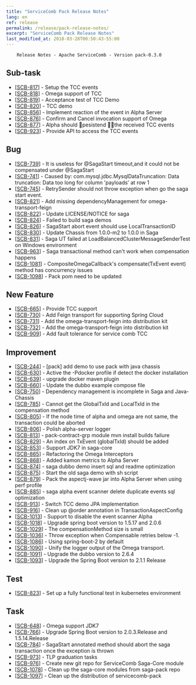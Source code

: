 ```yaml
---
title: "ServiceComb Pack Release Notes"
lang: en
ref: release
permalink: /release/pack-release-notes/
excerpt: "ServiceComb Pack Release Notes"
last_modified_at: 2018-03-28T00:50:43-55:00
---
```


        Release Notes - Apache ServiceComb - Version pack-0.3.0
    
<h2>        Sub-task
</h2>
<ul>
<li>[<a href='https://issues.apache.org/jira/browse/SCB-817'>SCB-817</a>] -         Setup the TCC events 
</li>
<li>[<a href='https://issues.apache.org/jira/browse/SCB-818'>SCB-818</a>] -         Omega support of TCC
</li>
<li>[<a href='https://issues.apache.org/jira/browse/SCB-819'>SCB-819</a>] -         Acceptance test of  TCC Demo
</li>
<li>[<a href='https://issues.apache.org/jira/browse/SCB-820'>SCB-820</a>] -         TCC demo
</li>
<li>[<a href='https://issues.apache.org/jira/browse/SCB-856'>SCB-856</a>] -         Implement reaction of the event in Alpha Server 
</li>
<li>[<a href='https://issues.apache.org/jira/browse/SCB-876'>SCB-876</a>] -         Confirm and Cancel invocation support of Omega
</li>
<li>[<a href='https://issues.apache.org/jira/browse/SCB-877'>SCB-877</a>] -         Alpha should pesistend the received TCC events
</li>
<li>[<a href='https://issues.apache.org/jira/browse/SCB-923'>SCB-923</a>] -         Provide API to access the TCC events 
</li>
</ul>
        
<h2>        Bug
</h2>
<ul>
<li>[<a href='https://issues.apache.org/jira/browse/SCB-739'>SCB-739</a>] -         It is useless for @SagaStart timeout,and it could not be compensated under @SagaStart
</li>
<li>[<a href='https://issues.apache.org/jira/browse/SCB-741'>SCB-741</a>] -         Caused by: com.mysql.jdbc.MysqlDataTruncation: Data truncation: Data too long for column &#39;payloads&#39; at row 1
</li>
<li>[<a href='https://issues.apache.org/jira/browse/SCB-745'>SCB-745</a>] -         RetrySender should not throw exception when go the saga start event.
</li>
<li>[<a href='https://issues.apache.org/jira/browse/SCB-821'>SCB-821</a>] -         Add missing dependencyManagement for omega-transport-feign
</li>
<li>[<a href='https://issues.apache.org/jira/browse/SCB-822'>SCB-822</a>] -         Update LICENSE/NOTICE for saga
</li>
<li>[<a href='https://issues.apache.org/jira/browse/SCB-824'>SCB-824</a>] -         Failed to build saga demos
</li>
<li>[<a href='https://issues.apache.org/jira/browse/SCB-826'>SCB-826</a>] -         SagaStart abort event should use LocalTransactionID
</li>
<li>[<a href='https://issues.apache.org/jira/browse/SCB-830'>SCB-830</a>] -         Update Chassis from 1.0.0-m2 to 1.0.0 in Saga
</li>
<li>[<a href='https://issues.apache.org/jira/browse/SCB-831'>SCB-831</a>] -         Saga UT failed at LoadBalancedClusterMessageSenderTest on Windows environment
</li>
<li>[<a href='https://issues.apache.org/jira/browse/SCB-963'>SCB-963</a>] -         Saga transactional method can&#39;t work when compensation happens
</li>
<li>[<a href='https://issues.apache.org/jira/browse/SCB-1081'>SCB-1081</a>] -         CompositeOmegaCallback&#39;s compensate(TxEvent event) method has concurrency issues
</li>
<li>[<a href='https://issues.apache.org/jira/browse/SCB-1098'>SCB-1098</a>] -         Pack pom need to be updated
</li>
</ul>
        
<h2>        New Feature
</h2>
<ul>
<li>[<a href='https://issues.apache.org/jira/browse/SCB-665'>SCB-665</a>] -         Provide TCC  support
</li>
<li>[<a href='https://issues.apache.org/jira/browse/SCB-730'>SCB-730</a>] -         Add Feign transport for supporting Spring Cloud
</li>
<li>[<a href='https://issues.apache.org/jira/browse/SCB-731'>SCB-731</a>] -         Add the omega-transport-feign into distribution kit
</li>
<li>[<a href='https://issues.apache.org/jira/browse/SCB-732'>SCB-732</a>] -         Add the omega-transport-feign into distribution kit
</li>
<li>[<a href='https://issues.apache.org/jira/browse/SCB-909'>SCB-909</a>] -         Add fault tolerance for service comb TCC
</li>
</ul>
        
<h2>        Improvement
</h2>
<ul>
<li>[<a href='https://issues.apache.org/jira/browse/SCB-244'>SCB-244</a>] -         [pack] add demo to use pack with java chassis
</li>
<li>[<a href='https://issues.apache.org/jira/browse/SCB-630'>SCB-630</a>] -         Active the -Pdocker profile if detect the docker installation 
</li>
<li>[<a href='https://issues.apache.org/jira/browse/SCB-639'>SCB-639</a>] -         upgrade docker maven plugin
</li>
<li>[<a href='https://issues.apache.org/jira/browse/SCB-660'>SCB-660</a>] -         Update the dubbo example compose file 
</li>
<li>[<a href='https://issues.apache.org/jira/browse/SCB-750'>SCB-750</a>] -         Dependency management is incomplete in Saga and Java-Chassis
</li>
<li>[<a href='https://issues.apache.org/jira/browse/SCB-785'>SCB-785</a>] -         Cannot get the GlobalTxId and LocalTxId in the compensation method
</li>
<li>[<a href='https://issues.apache.org/jira/browse/SCB-805'>SCB-805</a>] -         If the node time of alpha and omega are not same, the transaction could be aborted
</li>
<li>[<a href='https://issues.apache.org/jira/browse/SCB-806'>SCB-806</a>] -         Polish alpha-server logger 
</li>
<li>[<a href='https://issues.apache.org/jira/browse/SCB-813'>SCB-813</a>] -         pack-contract-grp module mvn install builds failure
</li>
<li>[<a href='https://issues.apache.org/jira/browse/SCB-829'>SCB-829</a>] -         An index on TxEvent (globalTxId) should be added
</li>
<li>[<a href='https://issues.apache.org/jira/browse/SCB-853'>SCB-853</a>] -         Support JDK7 in saga-core
</li>
<li>[<a href='https://issues.apache.org/jira/browse/SCB-865'>SCB-865</a>] -         Refactoring the Omega Interceptors
</li>
<li>[<a href='https://issues.apache.org/jira/browse/SCB-868'>SCB-868</a>] -         Added kamon metrics to Alpha Server
</li>
<li>[<a href='https://issues.apache.org/jira/browse/SCB-874'>SCB-874</a>] -         saga dubbo demo insert sql and readme optimization
</li>
<li>[<a href='https://issues.apache.org/jira/browse/SCB-875'>SCB-875</a>] -         Start the old saga demo with sh script
</li>
<li>[<a href='https://issues.apache.org/jira/browse/SCB-879'>SCB-879</a>] -         Pack the aspectj-wave jar into Alpha Server when using perf profile
</li>
<li>[<a href='https://issues.apache.org/jira/browse/SCB-885'>SCB-885</a>] -         saga alpha event scanner delete duplicate events sql optimization
</li>
<li>[<a href='https://issues.apache.org/jira/browse/SCB-913'>SCB-913</a>] -         Switch TCC demo JPA implementation 
</li>
<li>[<a href='https://issues.apache.org/jira/browse/SCB-916'>SCB-916</a>] -         Clean up @order annotation in TransactionAspectConfig
</li>
<li>[<a href='https://issues.apache.org/jira/browse/SCB-1013'>SCB-1013</a>] -         Support to disable the event scanner Alpha
</li>
<li>[<a href='https://issues.apache.org/jira/browse/SCB-1018'>SCB-1018</a>] -         Upgrade spring boot  version to 1.5.17 and 2.0.6
</li>
<li>[<a href='https://issues.apache.org/jira/browse/SCB-1029'>SCB-1029</a>] -         The compensationMethod size is small
</li>
<li>[<a href='https://issues.apache.org/jira/browse/SCB-1036'>SCB-1036</a>] -         Throw exception when Compensable retries below -1.
</li>
<li>[<a href='https://issues.apache.org/jira/browse/SCB-1086'>SCB-1086</a>] -         Using spring-boot-2 by default
</li>
<li>[<a href='https://issues.apache.org/jira/browse/SCB-1090'>SCB-1090</a>] -         Unify the logger output of the Omega transport.
</li>
<li>[<a href='https://issues.apache.org/jira/browse/SCB-1091'>SCB-1091</a>] -         Upgrade the dubbo version to 2.6.4
</li>
<li>[<a href='https://issues.apache.org/jira/browse/SCB-1093'>SCB-1093</a>] -         Upgrade the Spring Boot version to 2.1.1 Release
</li>
</ul>
    
<h2>        Test
</h2>
<ul>
<li>[<a href='https://issues.apache.org/jira/browse/SCB-823'>SCB-823</a>] -         Set up a fully functional test in kubernetes environment
</li>
</ul>
        
<h2>        Task
</h2>
<ul>
<li>[<a href='https://issues.apache.org/jira/browse/SCB-648'>SCB-648</a>] -         Omega support JDK7
</li>
<li>[<a href='https://issues.apache.org/jira/browse/SCB-766'>SCB-766</a>] -         Upgrade Spring Boot version to 2.0.3.Release and 1.5.14.Release
</li>
<li>[<a href='https://issues.apache.org/jira/browse/SCB-784'>SCB-784</a>] -         SagaStart annotated method should abort the saga transaction once the exception is thrown
</li>
<li>[<a href='https://issues.apache.org/jira/browse/SCB-973'>SCB-973</a>] -         TLP graduation tasks
</li>
<li>[<a href='https://issues.apache.org/jira/browse/SCB-976'>SCB-976</a>] -         Create new git repo for ServiceComb Saga-Core module
</li>
<li>[<a href='https://issues.apache.org/jira/browse/SCB-1078'>SCB-1078</a>] -         Clean up the saga-core modules from saga-pack repo
</li>
<li>[<a href='https://issues.apache.org/jira/browse/SCB-1097'>SCB-1097</a>] -         Clean up the distribution of servicecomb-pack
</li>
</ul>
                                                                                                                                        